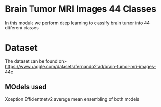 # Brain Tumor MRI Images 44 Classes
In this module we perform deep learning to classify brain tumor into 44 different classes
# Dataset
The dataset can be found on:-https://www.kaggle.com/datasets/fernando2rad/brain-tumor-mri-images-44c
## MOdels used
Xception
Efficientnetv2
average mean ensembling of both models

